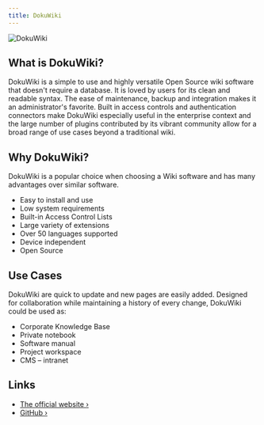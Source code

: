 ```yaml
---
title: DokuWiki
---
```


![DokuWiki](https://www.dokuwiki.org/lib/tpl/dokuwiki/images/logo.webp)

## What is DokuWiki?

DokuWiki is a simple to use and highly versatile Open Source wiki software that doesn't require a database. It is loved by users for its clean and readable syntax. The ease of maintenance, backup and integration makes it an administrator's favorite. Built in access controls and authentication connectors make DokuWiki especially useful in the enterprise context and the large number of plugins contributed by its vibrant community allow for a broad range of use cases beyond a traditional wiki.

## Why DokuWiki?

DokuWiki is a popular choice when choosing a Wiki software and has many advantages over similar software.

- Easy to install and use
- Low system requirements
- Built-in Access Control Lists
- Large variety of extensions
- Over 50 languages supported
- Device independent
- Open Source

## Use Cases

DokuWiki are quick to update and new pages are easily added. Designed for collaboration while maintaining a history of every change, DokuWiki could be used as:

- Corporate Knowledge Base
- Private notebook
- Software manual
- Project workspace
- CMS – intranet

## Links

- [The official website ›](https://www.dokuwiki.org)
- [GitHub ›](https://github.com/splitbrain/dokuwiki)
